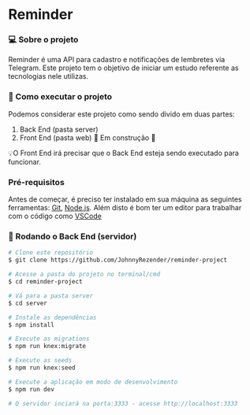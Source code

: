 # Reminder

### 💻 Sobre o projeto

Reminder é uma API para cadastro e notificações de lembretes via Telegram. 
Este projeto tem o objetivo de iniciar um estudo referente as tecnologias nele utilizas.

### 🚀 Como executar o projeto

Podemos considerar este projeto como sendo divido em duas partes:
  1. Back End (pasta server) 
  2. Front End (pasta web) 🚧 Em construção 🚧

💡O Front End irá precisar que o Back End esteja sendo executado para funcionar.

### Pré-requisitos

Antes de começar, é preciso ter instalado em sua máquina as seguintes ferramentas:
[Git](https://git-scm.com), [Node.js](https://nodejs.org/en/). 
Além disto é bom ter um editor para trabalhar com o código como [VSCode](https://code.visualstudio.com/)

### 🎲 Rodando o Back End (servidor)

```bash
# Clone este repositório
$ git clone https://github.com/JohnnyRezender/reminder-project

# Acesse a pasta do projeto no terminal/cmd
$ cd reminder-project

# Vá para a pasta server
$ cd server

# Instale as dependências
$ npm install

# Execute as migrations
$ npm run knex:migrate

# Execute as seeds
$ npm run knex:seed

# Execute a aplicação em modo de desenvolvimento
$ npm run dev

# O servidor inciará na porta:3333 - acesse http://localhost:3333 
```
